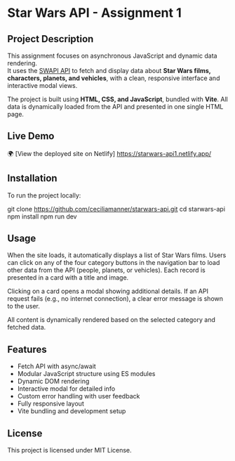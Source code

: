 # Star Wars API - Assignment 1 

## Project Description
This assignment focuses on asynchronous JavaScript and dynamic data rendering.  
It uses the [SWAPI API](https://swapi.py4e.com/) to fetch and display data about **Star Wars films, characters, planets, and vehicles**, with a clean, responsive interface and interactive modal views.

The project is built using **HTML, CSS, and JavaScript**, bundled with **Vite**. All data is dynamically loaded from the API and presented in one single HTML page.

## Live Demo
🌍 [View the deployed site on Netlify] https://starwars-api1.netlify.app/ 

## Installation
To run the project locally:

git clone https://github.com/ceciliamanner/starwars-api.git
cd starwars-api
npm install
npm run dev


## Usage
When the site loads, it automatically displays a list of Star Wars films.
Users can click on any of the four category buttons in the navigation bar to load other data from the API (people, planets, or vehicles). Each record is presented in a card with a title and image.

Clicking on a card opens a modal showing additional details.
If an API request fails (e.g., no internet connection), a clear error message is shown to the user.

All content is dynamically rendered based on the selected category and fetched data.


## Features 
- Fetch API with async/await
- Modular JavaScript structure using ES modules
- Dynamic DOM rendering
- Interactive modal for detailed info
- Custom error handling with user feedback
- Fully responsive layout
- Vite bundling and development setup

## License
This project is licensed under MIT License.

